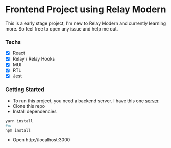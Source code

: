 # Frontend Project using Relay Modern
This is a early stage project, I'm new to Relay Modern and currently learning more. So feel free to open any issue and help me out.

### Techs

- [x] React
- [x] Relay / Relay Hooks
- [x] MUI
- [x] RTL
- [x] Jest

### Getting Started
- To run this project, you need a backend server. I have this one [server](https://github.com/lealencar/koa-graphql)
- Clone this repo
- Install dependencies
```sh
yarn install
#or
npm install
```
- Open http://localhost:3000
